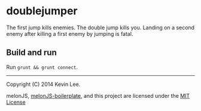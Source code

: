 doublejumper
===

The first jump kills enemies. The double jump kills you. Landing on a second enemy after killing a first enemy by jumping is fatal.

## Build and run
Run ```grunt && grunt connect```.

---
Copyright (C) 2014 Kevin Lee.

melonJS, [melonJS-boilerplate](https://github.com/melonjs/boilerplate), and this project are licensed under the [MIT License](http://www.opensource.org/licenses/mit-license.php)

